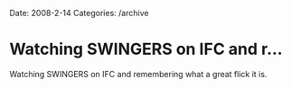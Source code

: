 Date: 2008-2-14
Categories: /archive

# Watching SWINGERS on IFC and r...

Watching SWINGERS on IFC and remembering what a great flick it is.
